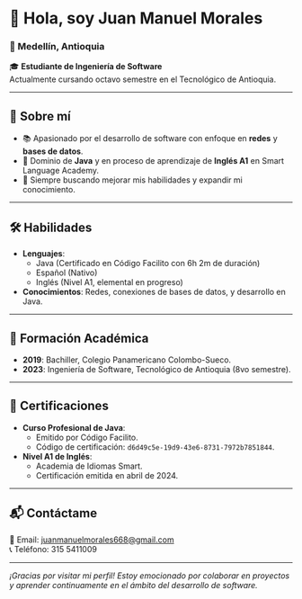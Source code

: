 # 👋 Hola, soy Juan Manuel Morales

### 📍 Medellín, Antioquia  
🎓 **Estudiante de Ingeniería de Software**  
Actualmente cursando octavo semestre en el Tecnológico de Antioquia.

---

## 🚀 Sobre mí
- 📚 Apasionado por el desarrollo de software con enfoque en **redes** y **bases de datos**.
- 🔑 Dominio de **Java** y en proceso de aprendizaje de **Inglés A1** en Smart Language Academy.
- 🌟 Siempre buscando mejorar mis habilidades y expandir mi conocimiento.

---

## 🛠️ Habilidades
- **Lenguajes**:
  - Java (Certificado en Código Facilito con 6h 2m de duración)
  - Español (Nativo)
  - Inglés (Nivel A1, elemental en progreso)
- **Conocimientos**: Redes, conexiones de bases de datos, y desarrollo en Java.

---

## 📜 Formación Académica
- **2019**: Bachiller, Colegio Panamericano Colombo-Sueco.
- **2023**: Ingeniería de Software, Tecnológico de Antioquia (8vo semestre).

---

## 📝 Certificaciones
- **Curso Profesional de Java**:
  - Emitido por Código Facilito.
  - Código de certificación: `d6d49c5e-19d9-43e6-8731-7972b7851844`.
- **Nivel A1 de Inglés**:
  - Academia de Idiomas Smart.
  - Certificación emitida en abril de 2024.

---

## 📬 Contáctame
📧 Email: juanmanuelmorales668@gmail.com  
📞 Teléfono: 315 5411009

---

*¡Gracias por visitar mi perfil! Estoy emocionado por colaborar en proyectos y aprender continuamente en el ámbito del desarrollo de software.*
